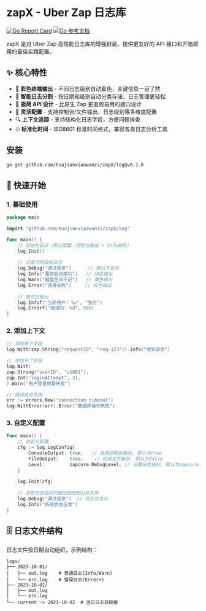# zapX - Uber Zap 日志库

[![Go Report Card](https://goreportcard.com/badge/github.com/huajianxiaowanzi/zapX)](https://goreportcard.com/report/github.com/huajianxiaowanzi/zapX)
[![Go 参考文档](https://pkg.go.dev/badge/github.com/huajianxiaowanzi/zapX.svg)](https://pkg.go.dev/github.com/huajianxiaowanzi/zapX)

zapX 是对 Uber Zap 高性能日志库的增强封装，提供更友好的 API 接口和开箱即用的最佳实践配置。

## ✨ 核心特性

- 🌈 **彩色终端输出** - 不同日志级别自动着色，关键信息一目了然
- 📅 **智能日志分割** - 按日期和级别自动分类存储，日志管理更轻松
- 🚀 **极简 API 设计** - 比原生 Zap 更直观易用的接口设计
- 🔧 **灵活配置** - 支持控制台/文件输出、日志级别等多维度配置
- 🔍 **上下文追踪** - 支持结构化日志字段，方便问题排查
- ⏱ **标准化时间** - ISO8601 标准时间格式，兼容各类日志分析工具

## 安装

```bash
go get github.com/huajianxiaowanzi/zapX/log@v0.1.0
```

## 🚀 快速开始
### 1. 基础使用

```go
package main

import "github.com/huajianxiaowanzi/zapX/log"

func main() {
    // 初始化日志（默认配置：控制台输出 + Info级别）
    log.Init()
    
    // 记录不同级别日志
    log.Debug("调试信息")      // 默认不显示
    log.Info("服务启动成功")   // 绿色输出
    log.Warn("磁盘空间不足")   // 黄色输出
    log.Error("连接失败")     // 红色输出
    
    // 格式化输出
    log.Infof("当前用户: %s", "张三")
    log.Errorf("错误码: %d", 500)
}
```

### 2. 添加上下文
```go
// 添加单个字段
log.With(zap.String("requestID", "req-123")).Info("收到请求")

// 添加多个字段
log.With(
zap.String("userID", "u1001"),
zap.Int("loginAttempt", 3),
).Warn("用户登录频繁失败")

// 错误日志专用
err := errors.New("connection timeout")
log.WithError(err).Error("数据库操作失败")
```

### 3. 自定义配置
```go
func main() {
    // 自定义配置
    cfg := log.LogConfig{
        ConsoleOutput: true,   // 启用控制台输出, 默认为true
        FileOutput:    true,    // 启用文件输出, 默认为false
        Level:         zapcore.DebugLevel, // 设置日志级别, 默认为zapcore.InfoLevel
    }
    
    log.Init(cfg)
    
    // 这些日志会同时输出到控制台和文件
    log.Debug("调试信息")  // 现在会显示
    log.Info("系统状态正常")
}
```

## 🗄️ 日志文件结构
日志文件按日期自动组织，示例结构：
```text
logs/
├── 2023-10-01/
│   ├── out.log    # 普通日志(Info/Warn)
│   └── err.log    # 错误日志(Error+)
├── 2023-10-02/
│   ├── out.log
│   └── err.log
└── current -> 2023-10-02  # 当日日志软链接
```
